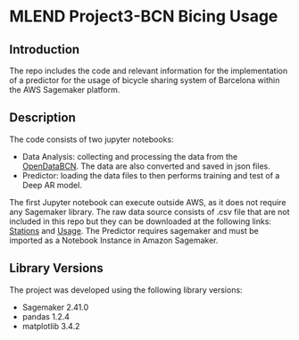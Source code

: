 # MLEND Project3-BCN Bicing Usage

## Introduction
The repo includes the code and relevant information for the implementation of a predictor for the usage of bicycle sharing system of Barcelona within the AWS Sagemaker platform.

## Description
The code consists of two jupyter notebooks:
* Data Analysis: collecting and processing the data from the [OpenDataBCN](https://opendata-ajuntament.barcelona.cat/es). The data are also converted and saved in json files. 
* Predictor: loading the data files to then performs training and test of a Deep AR model.

The first Jupyter notebook can execute outside AWS, as it does not require any Sagemaker library. The raw data source consists of .csv file that are not included in this repo but they can be downloaded at the following links: [Stations](https://opendata-ajuntament.barcelona.cat/data/ca/dataset/bicing) and [Usage](https://opendata-ajuntament.barcelona.cat/data/ca/dataset/us-del-servei-bicing).
The Predictor requires sagemaker and must be imported as a Notebook Instance in Amazon Sagemaker.

## Library Versions
The project was developed using the following library versions:
* Sagemaker 2.41.0
* pandas 1.2.4
* matplotlib 3.4.2
